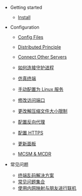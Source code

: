 - Getting started
  - [Install](getting-stared/manual-install.md)

- Configuration
  - [Config Files](configuration/Where-is-config-file.md)
  - [Distributed Principle](configuration/Distributed-Principle.md)
  - [Connect Other Servers](configuration/Connect-other-servers.md)
  - [如何连接守护进程](tutorial/connect_daemon.md)
  
  - [仿真终端](tutorial/pty.md)
  - [手动配置为 Linux 服务](tutorial/to_service.md)
  - [修改访问端口](tutorial/modify_port.md)
  - [更改解压缩文件大小限制](tutorial/delete_file_unzip_limit.md)
  - [配置反向代理](tutorial/simple_reverse_proxy.md)
  - [配置 HTTPS](tutorial/reverse_proxy+ssl.md)
  - [更新面板](tutorial/update_mcsm.md)
  - [MCSM & MCDR](tutorial/mcdr.md)

- 常见问题

  - [终端乱码解决方案](tutorial/code.md)
  - [常见问题集合](qa/common_qa.md)
  - [使用内网映射与朋友进行联机](tutorial/openfrp.md)
